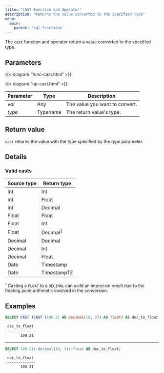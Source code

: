 ```yaml
---
title: "CAST Function and Operator"
description: "Returns the value converted to the specified type"
menu:
  main:
    parent: 'sql-functions'
---
```


The `cast` function and operator return a value converted to the specified type.

## Parameters

{{< diagram "func-cast.html" >}}

{{< diagram "op-cast.html" >}}

Parameter | Type | Description
----------|------|------------
_val_ | Any | The value you want to convert.
_type_ | Typename | The return value's type.

## Return value

`cast` returns the value with the type specified by the _type_ parameter.

## Details

### Valid casts

Source type | Return type
------------|------------
Int | Int
Int | Float
Int | Decimal
Float | Float
Float | Int
Float | Decimal<sup>1</sup>
Decimal | Decimal
Decimal | Int
Decimal | Float
Date | Timestamp
Date | TimestampTZ

<sup>1</sup> Casting a `FLOAT` to a `DECIMAL` can yield an imprecise result due to the floating point arithmetic involved in the conversion.

## Examples

```sql
SELECT CAST (CAST (100.21 AS decimal(10, 2)) AS float) AS dec_to_float;
```
```bash
 dec_to_float
--------------
       100.21
```
<hr/>

```sql
SELECT 100.21::decimal(10, 2)::float AS dec_to_float;
```
```bash
 dec_to_float
--------------
       100.21
```

